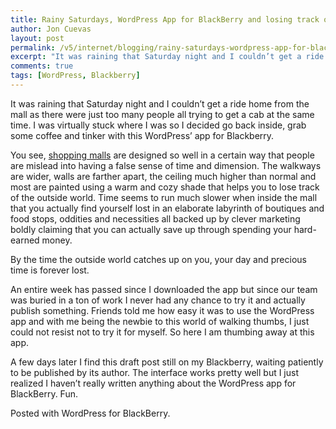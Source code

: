 ```yaml
---
title: Rainy Saturdays, WordPress App for BlackBerry and losing track of time
author: Jon Cuevas
layout: post
permalink: /v5/internet/blogging/rainy-saturdays-wordpress-app-for-blackberry-and-losing-track-of-time/
excerpt: "It was raining that Saturday night and I couldn’t get a ride home from the mall as there were just too many people all trying to get a cab at the same time. I was virtually stuck where I was so I decided go back inside, [grab some coffee](http://foursquare.com/archondigital/checkin/4d31aa81c6cba35d0a3c197a) and tinker with this WordPress’ app for Blackberry."
comments: true
tags: [WordPress, Blackberry]
---
```

It was raining that Saturday night and I couldn’t get a ride home from the mall as there were just too many people all trying to get a cab at the same time. I was virtually stuck where I was so I decided go back inside, grab some coffee and tinker with this WordPress’ app for Blackberry.

You see, [shopping malls](http://foursquare.com/archondigital/checkin/4d3176b098336dcbcb6c18f0) are designed so well in a certain way that people are mislead into having a false sense of time and dimension. The walkways are wider, walls are farther apart, the ceiling much higher than normal and most are painted using a warm and cozy shade that helps you to lose track of the outside world. Time seems to run much slower when inside the mall that you actually find yourself lost in an elaborate labyrinth of boutiques and food stops, oddities and necessities all backed up by clever marketing boldly claiming that you can actually save up through spending your hard-earned money.

By the time the outside world catches up on you, your day and precious time is forever lost.

An entire week has passed since I downloaded the app but since our team was buried in a ton of work I never had any chance to try it and actually publish something. Friends told me how easy it was to use the WordPress app and with me being the newbie to this world of walking thumbs, I just could not resist not to try it for myself. So here I am thumbing away at this app.

A few days later I find this draft post still on my Blackberry, waiting patiently to be published by its author. The interface works pretty well but I just realized I haven’t really written anything about the WordPress app for BlackBerry. Fun.

Posted with WordPress for BlackBerry.